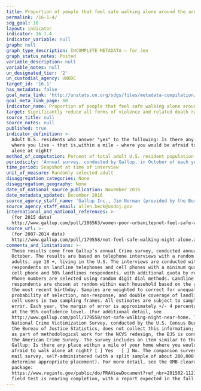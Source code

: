 ```yaml
---
title: Proportion of people that feel safe walking alone around the area they live
permalink: /16-1-4/
sdg_goal: 16
layout: indicator
indicator: 16.1.4
indicator_variable: null
graph: null
graph_type_description: INCOMPLETE METADATA – for Jen
graph_status_notes: Posted
variable_description: null
variable_notes: null
un_designated_tier: '2'
un_custodial_agency: UNODC
target_id: '16.1'
has_metadata: false
goal_meta_link: 'http://unstats.un.org/sdgs/files/metadata-compilation/Metadata-Goal-16.pdf'
goal_meta_link_page: 10
indicator_name: Proportion of people that feel safe walking alone around the area they live
target: Significantly reduce all forms of violence and related death rates everywhere.
source_title: null
source_notes: null
published: true
indicator_definition: >-
  Adult U.S. residents who answer "yes" to the following: Is there any area near
  where you live - that is,within a mile - where you would be afraid to walk
  alone at night?
method_of_computation: Percent of total adult U.S. resident population
periodicity: 'Annual survey, conducted by Gallup, in October of each year'
time_period: Snapshot at time of interview
unit_of_measure: Randomly selected adult
disaggregation_categories: None
disaggregation_geography: None
date_of_national_source_publication: November 2015
date_metadata_updated: December 2016
source_agency_staff_name: 'Gallup Inc., Jim Norman (provided by the Bureau of Justice Statistics)'
source_agency_staff_email: allen.beck@usdoj.gov
international_and_national_references: >-
  (for 2015 data)
  http://www.gallup.com/poll/186563/women-poor-urbanitesnot-feel-safe-walking-night-near-home.aspx
source_url: >-
  (for 2007-2014 data)
  http://www.gallup.com/poll/179558/not-feel-safe-walking-night-alone.aspx
comments_and_limitations: >-
  These results come from Gallup’s annual Crime survey, conducted annually in
  October. The results are based on telephone interviews with a random sample of
  adults, age 18 +, living in the U.S. The interviews are conducted with
  respondents on landline telephones and cell phones with a minimum quota of 50%
  cell phone and 50% landlines respondents, with additional quota by region.
  Phone numbers are selected using random digit dial methods. Landline
  respondents are chosen at random within each household based on the adult with
  the most recent birthday. Samples are weighted to correct for unequal
  probability of selection, non-response, and double coverage of landline and
  cell users in two sampling frames. All estimates are subject to sampling
  error. Each year, the margin of error is approximately +/- 4 percentage points
  at the 95% confidence level. (For additional detail, see
  http://www.gallup.com/poll/179558/not-safe-walking-night-near-home. The
  National Crime Victimization Survey, conducted by the U.S. Census Bureau for
  the Bureau of Justice Statistics, does not collect this information; however,
  as part of methodological work for the NCVS redesign, the BJS is conducting
  the American Crime Survey. The survey includes an item similar to that used by
  Gallup: Is there any place within a mile of your home where you would be
  afraid to walk alone at night? [ ] Yes   [ ] No. The companion survey is a
  mail survey, self-administered (with a split sample of about 200,000 to
  determine appropriate placement). For more detail, see the OMB clearance
  package:
  https://www.reginfo.gov/public/do/PRAViewDocument?ref_nbr=201502-1121-001. The
  field test is nearing completion, with a report expected in the fall of 2017.
---
```


